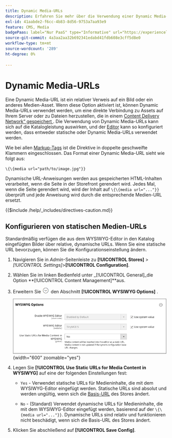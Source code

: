 ```yaml
---
title: Dynamic Media-URLs
description: Erfahren Sie mehr über die Verwendung einer Dynamic Media-URL als relativer Verweis auf ein Bild oder ein anderes Medien-Asset.
exl-id: 41aabde2-f6cc-4b83-8d56-9753a7aa93e9
feature: CMS, Media
badgePaas: label="Nur PaaS" type="Informative" url="https://experienceleague.adobe.com/en/docs/commerce/user-guides/product-solutions" tooltip="Gilt nur für Adobe Commerce in Cloud-Projekten (von Adobe verwaltete PaaS-Infrastruktur) und lokale Projekte."
source-git-commit: 4a3aa2aa32b692341edabd41fdb608e3cff5d8e0
workflow-type: tm+mt
source-wordcount: '289'
ht-degree: 0%

---
```


# Dynamic Media-URLs

Eine Dynamic Media-URL ist ein relativer Verweis auf ein Bild oder ein anderes Medien-Asset. Wenn diese Option aktiviert ist, können Dynamic Media-URLs verwendet werden, um eine direkte Verbindung zu Assets auf Ihrem Server oder zu Dateien herzustellen, die in einem [Content Delivery Network“ gespeichert ](media-storage-content-delivery-network.md). Die Verwendung von Dynamic Media-URLs kann sich auf die Katalogleistung auswirken, und der [Editor](editor.md#configure-the-editor) kann so konfiguriert werden, dass entweder statische oder Dynamic Media-URLs verwendet werden.

Wie bei allen [Markup-Tags](../systems/markup-tags.md) ist die Direktive in doppelte geschweifte Klammern eingeschlossen. Das Format einer Dynamic Media-URL sieht wie folgt aus:

`\{\{media url="path/to/image.jpg"}}`

Dynamische URL-Anweisungen werden aus gespeicherten HTML-Inhalten verarbeitet, wenn die Seite in der Storefront gerendert wird. Jedes Mal, wenn die Seite gerendert wird, wird der Inhalt auf `\{\{media url="..."}}` überprüft und jede Anweisung wird durch die entsprechende Medien-URL ersetzt.

{{$include /help/_includes/directives-caution.md}}

## Konfigurieren von statischen Medien-URLs

Standardmäßig verfügen die aus dem WYSIWYG-Editor in den Katalog eingefügten Bilder über relative, dynamische URLs. Wenn Sie eine statische URL bevorzugen, können Sie die Konfigurationseinstellung ändern.

1. Navigieren Sie in _Admin_-Seitenleiste zu **[!UICONTROL Stores]** > _[!UICONTROL Settings]_>**[!UICONTROL Configuration]**.

1. Wählen Sie im linken Bedienfeld unter _[!UICONTROL General]_die Option **[!UICONTROL Content Management]**aus.

1. Erweitern Sie ![Erweiterungsauswahl](../assets/icon-display-expand.png) den Abschnitt **[!UICONTROL WYSIWYG Options]** .

   ![WYSIWYG-Optionen](./assets/content-management-wysiwyg-options.png){width="600" zoomable="yes"}

1. Legen Sie **[!UICONTROL Use Static URLs for Media Content in WYSIWYG]** auf eine der folgenden Einstellungen fest:

   - `Yes` - Verwendet statische URLs für Medieninhalte, die mit dem WYSIWYG-Editor eingefügt werden. Statische URLs sind absolut und werden ungültig, wenn sich die [Basis-URL](../stores-purchase/store-urls.md) des Stores ändert.

   - `No` - (Standard) Verwendet dynamische URLs für Medieninhalte, die mit dem WYSIWYG-Editor eingefügt werden, basierend auf der `\{\{media url="..."}}`. Dynamische URLs sind relativ und funktionieren nicht beschädigt, wenn sich die Basis-URL des Stores ändert.

1. Klicken Sie abschließend auf **[!UICONTROL Save Config]**.

<!-- Last updated from includes: 2022-08-30 15:36:09 -->
